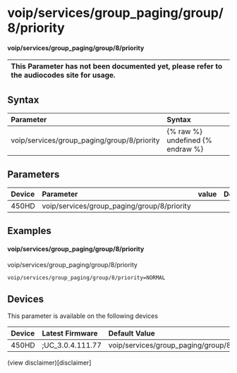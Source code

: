﻿---
description: voip/services/group_paging/group/8/priority
search:
    keywords: ['voip','services','group_paging','group','8','priority']
---

# voip/services/group_paging/group/8/priority

#### voip/services/group_paging/group/8/priority


| This Parameter has not been documented yet, please refer to the audiocodes site for usage.  |
| :--- |

## Syntax
| Parameter | Syntax |
| :--- | :--- |
|voip/services/group_paging/group/8/priority | {% raw %} undefined {% endraw %} |

## Parameters
|Device|Parameter|value|Description|
|:---|:---|:---|:---|
| 450HD | voip/services/group_paging/group/8/priority |  |  |

## Examples
#### voip/services/group_paging/group/8/priority

voip/services/group_paging/group/8/priority

```
voip/services/group_paging/group/8/priority=NORMAL
```

## Devices
This parameter is available on the following devices

| Device | Latest Firmware | Default Value |
|:---|:---|:---|
| 450HD | ;UC_3.0.4.111.77 | voip/services/group_paging/group/8/priority=NORMAL 

(view disclaimer)[disclaimer]
